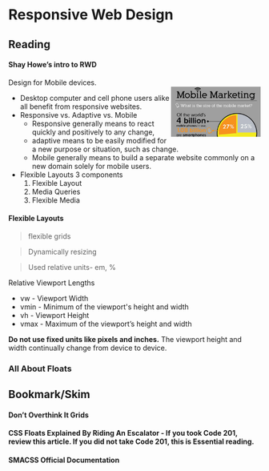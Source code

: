 # Responsive Web Design


## Reading

#### Shay Howe’s intro to RWD

Design for Mobile devices.  
<img src="images/mobilestats.jpg" height = "100px" align = "right">


 - Desktop computer and cell phone users alike all benefit from responsive websites.
 - Responsive vs. Adaptive vs. Mobile
    - Responsive generally means to react quickly and positively to any change,
    - adaptive means to be easily modified for a new purpose or situation, such as change. 
    - Mobile generally means to build a separate website commonly on a new domain solely for mobile users. 
- Flexible Layouts
  3 components
    1. Flexible Layout
    1. Media Queries
    1. Flexible Media

#### Flexible Layouts
> flexible grids

> Dynamically resizing

> Used relative units- em, % 

Relative Viewport Lengths

- vw - Viewport Width
- vmin - Minimum of the viewport's height and width
- vh - Viewport Height
- vmax - Maximum of the viewport’s height and width

**Do not use fixed units like pixels and inches.** The viewport height and width continually change from device to device. 


### All About Floats

## Bookmark/Skim

#### Don’t Overthink It Grids

#### CSS Floats Explained By Riding An Escalator - If you took Code 201, review this article. If you did not take Code 201, this is Essential reading.

#### SMACSS Official Documentation